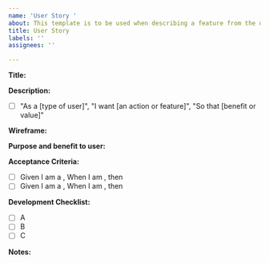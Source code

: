 ```yaml
---
name: 'User Story '
about: This template is to be used when describing a feature from the user's perspective
title: User Story
labels: ''
assignees: ''

---
```


**Title:**

**Description:**
- [ ] "As a [type of user]", "I want [an action or feature]", "So that [benefit or value]" 

**Wireframe:** <link>

**Purpose and benefit to user:**

**Acceptance Criteria:**

- [ ] Given I am a <role>, When I am <doing something>, then <this happens>
- [ ] Given I am a <role>, When I am <doing something>, then <this happens>

**Development Checklist:**
- [ ] A
- [ ] B
- [ ] C

**Notes:**
